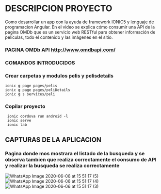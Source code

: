 # DESCRIPCION PROYECTO
Como desarrollar un app con la ayuda de framework IONIC5 y lenguaje de programacion Angular.
En el video se explica cómo consumir una API de la pagina OMDb que es un servicio web RESTful 
para obtener información de películas, todo el contenido y las imágenes en el sitio.

### PAGINA OMDb API  http://www.omdbapi.com/
### COMANDOS INTRODUCIDOS

### Crear carpetas y modulos pelis y pelisdetails    
    ionic g page pages/pelis
    ionic g page pages/peliDetails
    ionic g s services/peli

 ### Copilar proyecto
     ionic cordova run android -l
     ionic serve
     ionic lab

## CAPTURAS DE LA APLICACION
### Pagina donde mos mostrara el listado de la busqueda y se observa tambien que realiza correctamente el consumo de API y realizar la busqueda se realiza correctamente
![WhatsApp Image 2020-06-06 at 15 51 17 (5)](https://user-images.githubusercontent.com/55968997/83954942-44c7a100-a813-11ea-9304-6f1d34ed2220.jpeg)
![WhatsApp Image 2020-06-06 at 15 51 17 (4)](https://user-images.githubusercontent.com/55968997/83954966-92dca480-a813-11ea-84f0-0ce4828b8d58.jpeg)
![WhatsApp Image 2020-06-06 at 15 51 17 (3)](https://user-images.githubusercontent.com/55968997/83954979-aab42880-a813-11ea-9720-f0e9d9734d79.jpeg)
 


